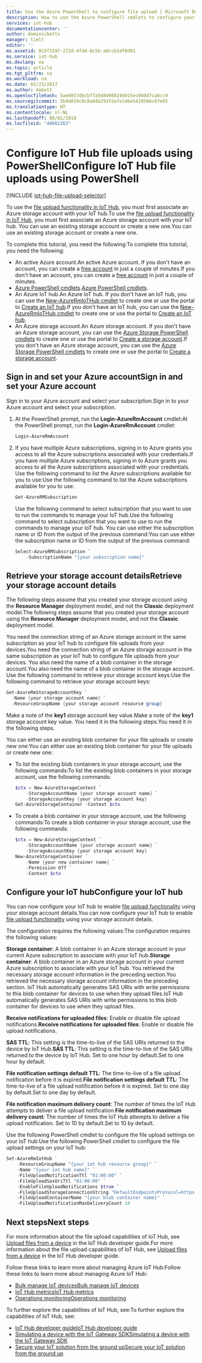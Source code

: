 ```yaml
---
title: Use the Azure PowerShell to configure file upload | Microsoft Docs
description: How to use the Azure PowerShell cmdlets to configure your IoT hub to enable file uploads from connected devices. Includes information about configuring the destination Azure storage account.
services: iot-hub
documentationcenter: ''
author: dominicbetts
manager: timlt
editor: ''
ms.assetid: 915f1597-272d-4fd4-8c5b-a0ccb1df0d91
ms.service: iot-hub
ms.devlang: na
ms.topic: article
ms.tgt_pltfrm: na
ms.workload: na
ms.date: 03/23/2017
ms.author: dobett
ms.openlocfilehash: 5ae6057dbcbffa5d8496819d015ec060d7ca6cc9
ms.sourcegitcommit: 5b9d839c0c0a94b293fdafe1d6e5429506c07e05
ms.translationtype: HT
ms.contentlocale: nl-NL
ms.lasthandoff: 08/02/2018
ms.locfileid: "44661263"
---
```

# <a name="configure-iot-hub-file-uploads-using-powershell"></a><span data-ttu-id="33bf0-104">Configure IoT Hub file uploads using PowerShell</span><span class="sxs-lookup"><span data-stu-id="33bf0-104">Configure IoT Hub file uploads using PowerShell</span></span>

[!INCLUDE [iot-hub-file-upload-selector](../../includes/iot-hub-file-upload-selector.md)]

<span data-ttu-id="33bf0-105">To use the [file upload functionality in IoT Hub][lnk-upload], you must first associate an Azure storage account with your IoT hub.</span><span class="sxs-lookup"><span data-stu-id="33bf0-105">To use the [file upload functionality in IoT Hub][lnk-upload], you must first associate an Azure storage account with your IoT hub.</span></span> <span data-ttu-id="33bf0-106">You can use an existing storage account or create a new one.</span><span class="sxs-lookup"><span data-stu-id="33bf0-106">You can use an existing storage account or create a new one.</span></span>

<span data-ttu-id="33bf0-107">To complete this tutorial, you need the following:</span><span class="sxs-lookup"><span data-stu-id="33bf0-107">To complete this tutorial, you need the following:</span></span>

* <span data-ttu-id="33bf0-108">An active Azure account.</span><span class="sxs-lookup"><span data-stu-id="33bf0-108">An active Azure account.</span></span> <span data-ttu-id="33bf0-109">If you don't have an account, you can create a [free account][lnk-free-trial] in just a couple of minutes.</span><span class="sxs-lookup"><span data-stu-id="33bf0-109">If you don't have an account, you can create a [free account][lnk-free-trial] in just a couple of minutes.</span></span>
* <span data-ttu-id="33bf0-110">[Azure PowerShell cmdlets][lnk-powershell-install].</span><span class="sxs-lookup"><span data-stu-id="33bf0-110">[Azure PowerShell cmdlets][lnk-powershell-install].</span></span>
* <span data-ttu-id="33bf0-111">An Azure IoT hub.</span><span class="sxs-lookup"><span data-stu-id="33bf0-111">An Azure IoT hub.</span></span> <span data-ttu-id="33bf0-112">If you don't have an IoT hub, you can use the [New-AzureRmIoTHub cmdlet][lnk-powershell-iothub] to create one or use the portal to [Create an IoT hub][lnk-portal-hub].</span><span class="sxs-lookup"><span data-stu-id="33bf0-112">If you don't have an IoT hub, you can use the [New-AzureRmIoTHub cmdlet][lnk-powershell-iothub] to create one or use the portal to [Create an IoT hub][lnk-portal-hub].</span></span>
* <span data-ttu-id="33bf0-113">An Azure storage account.</span><span class="sxs-lookup"><span data-stu-id="33bf0-113">An Azure storage account.</span></span> <span data-ttu-id="33bf0-114">If you don't have an Azure storage account, you can use the [Azure Storage PowerShell cmdlets][lnk-powershell-storage] to create one or use the portal to [Create a storage account][lnk-portal-storage].</span><span class="sxs-lookup"><span data-stu-id="33bf0-114">If you don't have an Azure storage account, you can use the [Azure Storage PowerShell cmdlets][lnk-powershell-storage] to create one or use the portal to [Create a storage account][lnk-portal-storage].</span></span>

## <a name="sign-in-and-set-your-azure-account"></a><span data-ttu-id="33bf0-115">Sign in and set your Azure account</span><span class="sxs-lookup"><span data-stu-id="33bf0-115">Sign in and set your Azure account</span></span>

<span data-ttu-id="33bf0-116">Sign in to your Azure account and select your subscription.</span><span class="sxs-lookup"><span data-stu-id="33bf0-116">Sign in to your Azure account and select your subscription.</span></span>

1. <span data-ttu-id="33bf0-117">At the PowerShell prompt, run the **Login-AzureRmAccount** cmdlet:</span><span class="sxs-lookup"><span data-stu-id="33bf0-117">At the PowerShell prompt, run the **Login-AzureRmAccount** cmdlet:</span></span>

    ```powershell
    Login-AzureRmAccount
    ```

1. <span data-ttu-id="33bf0-118">If you have multiple Azure subscriptions, signing in to Azure grants you access to all the Azure subscriptions associated with your credentials.</span><span class="sxs-lookup"><span data-stu-id="33bf0-118">If you have multiple Azure subscriptions, signing in to Azure grants you access to all the Azure subscriptions associated with your credentials.</span></span> <span data-ttu-id="33bf0-119">Use the following command to list the Azure subscriptions available for you to use:</span><span class="sxs-lookup"><span data-stu-id="33bf0-119">Use the following command to list the Azure subscriptions available for you to use:</span></span>

    ```powershell
    Get-AzureRMSubscription
    ```

    <span data-ttu-id="33bf0-120">Use the following command to select subscription that you want to use to run the commands to manage your IoT hub.</span><span class="sxs-lookup"><span data-stu-id="33bf0-120">Use the following command to select subscription that you want to use to run the commands to manage your IoT hub.</span></span> <span data-ttu-id="33bf0-121">You can use either the subscription name or ID from the output of the previous command:</span><span class="sxs-lookup"><span data-stu-id="33bf0-121">You can use either the subscription name or ID from the output of the previous command:</span></span>

    ```powershell
    Select-AzureRMSubscription `
        -SubscriptionName "{your subscription name}"
    ```

## <a name="retrieve-your-storage-account-details"></a><span data-ttu-id="33bf0-122">Retrieve your storage account details</span><span class="sxs-lookup"><span data-stu-id="33bf0-122">Retrieve your storage account details</span></span>

<span data-ttu-id="33bf0-123">The following steps assume that you created your storage account using the **Resource Manager** deployment model, and not the **Classic** deployment model.</span><span class="sxs-lookup"><span data-stu-id="33bf0-123">The following steps assume that you created your storage account using the **Resource Manager** deployment model, and not the **Classic** deployment model.</span></span>

<span data-ttu-id="33bf0-124">You need the connection string of an Azure storage account in the same subscription as your IoT hub to configure file uploads from your devices.</span><span class="sxs-lookup"><span data-stu-id="33bf0-124">You need the connection string of an Azure storage account in the same subscription as your IoT hub to configure file uploads from your devices.</span></span> <span data-ttu-id="33bf0-125">You also need the name of a blob container in the storage account.</span><span class="sxs-lookup"><span data-stu-id="33bf0-125">You also need the name of a blob container in the storage account.</span></span> <span data-ttu-id="33bf0-126">Use the following command to retrieve your storage account keys:</span><span class="sxs-lookup"><span data-stu-id="33bf0-126">Use the following command to retrieve your storage account keys:</span></span>

```powershell
Get-AzureRmStorageAccountKey `
  -Name {your storage account name} `
  -ResourceGroupName {your storage account resource group}
```

<span data-ttu-id="33bf0-127">Make a note of the **key1** storage account key value.</span><span class="sxs-lookup"><span data-stu-id="33bf0-127">Make a note of the **key1** storage account key value.</span></span> <span data-ttu-id="33bf0-128">You need it in the following steps.</span><span class="sxs-lookup"><span data-stu-id="33bf0-128">You need it in the following steps.</span></span>

<span data-ttu-id="33bf0-129">You can either use an existing blob container for your file uploads or create new one:</span><span class="sxs-lookup"><span data-stu-id="33bf0-129">You can either use an existing blob container for your file uploads or create new one:</span></span>

* <span data-ttu-id="33bf0-130">To list the existing blob containers in your storage account, use the following commands:</span><span class="sxs-lookup"><span data-stu-id="33bf0-130">To list the existing blob containers in your storage account, use the following commands:</span></span>

    ```powershell
    $ctx = New-AzureStorageContext `
        -StorageAccountName {your storage account name} `
        -StorageAccountKey {your storage account key}
    Get-AzureStorageContainer -Context $ctx
    ```

* <span data-ttu-id="33bf0-131">To create a blob container in your storage account, use the following commands:</span><span class="sxs-lookup"><span data-stu-id="33bf0-131">To create a blob container in your storage account, use the following commands:</span></span>

    ```powershell
    $ctx = New-AzureStorageContext `
        -StorageAccountName {your storage account name} `
        -StorageAccountKey {your storage account key}
    New-AzureStorageContainer `
        -Name {your new container name} `
        -Permission Off `
        -Context $ctx
    ```

## <a name="configure-your-iot-hub"></a><span data-ttu-id="33bf0-132">Configure your IoT hub</span><span class="sxs-lookup"><span data-stu-id="33bf0-132">Configure your IoT hub</span></span>

<span data-ttu-id="33bf0-133">You can now configure your IoT hub to enable [file upload functionality][lnk-upload] using your storage account details.</span><span class="sxs-lookup"><span data-stu-id="33bf0-133">You can now configure your IoT hub to enable [file upload functionality][lnk-upload] using your storage account details.</span></span>

<span data-ttu-id="33bf0-134">The configuration requires the following values:</span><span class="sxs-lookup"><span data-stu-id="33bf0-134">The configuration requires the following values:</span></span>

<span data-ttu-id="33bf0-135">**Storage container**: A blob container in an Azure storage account in your current Azure subscription to associate with your IoT hub.</span><span class="sxs-lookup"><span data-stu-id="33bf0-135">**Storage container**: A blob container in an Azure storage account in your current Azure subscription to associate with your IoT hub.</span></span> <span data-ttu-id="33bf0-136">You retrieved the necessary storage account information in the preceding section.</span><span class="sxs-lookup"><span data-stu-id="33bf0-136">You retrieved the necessary storage account information in the preceding section.</span></span> <span data-ttu-id="33bf0-137">IoT Hub automatically generates SAS URIs with write permissions to this blob container for devices to use when they upload files.</span><span class="sxs-lookup"><span data-stu-id="33bf0-137">IoT Hub automatically generates SAS URIs with write permissions to this blob container for devices to use when they upload files.</span></span>

<span data-ttu-id="33bf0-138">**Receive notifications for uploaded files**: Enable or disable file upload notifications.</span><span class="sxs-lookup"><span data-stu-id="33bf0-138">**Receive notifications for uploaded files**: Enable or disable file upload notifications.</span></span>

<span data-ttu-id="33bf0-139">**SAS TTL**: This setting is the time-to-live of the SAS URIs returned to the device by IoT Hub.</span><span class="sxs-lookup"><span data-stu-id="33bf0-139">**SAS TTL**: This setting is the time-to-live of the SAS URIs returned to the device by IoT Hub.</span></span> <span data-ttu-id="33bf0-140">Set to one hour by default.</span><span class="sxs-lookup"><span data-stu-id="33bf0-140">Set to one hour by default.</span></span>

<span data-ttu-id="33bf0-141">**File notification settings default TTL**: The time-to-live of a file upload notification before it is expired.</span><span class="sxs-lookup"><span data-stu-id="33bf0-141">**File notification settings default TTL**: The time-to-live of a file upload notification before it is expired.</span></span> <span data-ttu-id="33bf0-142">Set to one day by default.</span><span class="sxs-lookup"><span data-stu-id="33bf0-142">Set to one day by default.</span></span>

<span data-ttu-id="33bf0-143">**File notification maximum delivery count**: The number of times the IoT Hub attempts to deliver a file upload notification.</span><span class="sxs-lookup"><span data-stu-id="33bf0-143">**File notification maximum delivery count**: The number of times the IoT Hub attempts to deliver a file upload notification.</span></span> <span data-ttu-id="33bf0-144">Set to 10 by default.</span><span class="sxs-lookup"><span data-stu-id="33bf0-144">Set to 10 by default.</span></span>

<span data-ttu-id="33bf0-145">Use the following PowerShell cmdlet to configure the file upload settings on your IoT hub:</span><span class="sxs-lookup"><span data-stu-id="33bf0-145">Use the following PowerShell cmdlet to configure the file upload settings on your IoT hub:</span></span>

```powershell
Set-AzureRmIotHub `
    -ResourceGroupName "{your iot hub resource group}" `
    -Name "{your iot hub name}" `
    -FileUploadNotificationTtl "01:00:00" `
    -FileUploadSasUriTtl "01:00:00" `
    -EnableFileUploadNotifications $true `
    -FileUploadStorageConnectionString "DefaultEndpointsProtocol=https;AccountName={your storage account name};AccountKey={your storage account key};EndpointSuffix=core.windows.net" `
    -FileUploadContainerName "{your blob container name}" `
    -FileUploadNotificationMaxDeliveryCount 10
```

## <a name="next-steps"></a><span data-ttu-id="33bf0-146">Next steps</span><span class="sxs-lookup"><span data-stu-id="33bf0-146">Next steps</span></span>
<span data-ttu-id="33bf0-147">For more information about the file upload capabilities of IoT Hub, see [Upload files from a device][lnk-upload] in the IoT Hub developer guide.</span><span class="sxs-lookup"><span data-stu-id="33bf0-147">For more information about the file upload capabilities of IoT Hub, see [Upload files from a device][lnk-upload] in the IoT Hub developer guide.</span></span>

<span data-ttu-id="33bf0-148">Follow these links to learn more about managing Azure IoT Hub:</span><span class="sxs-lookup"><span data-stu-id="33bf0-148">Follow these links to learn more about managing Azure IoT Hub:</span></span>

* <span data-ttu-id="33bf0-149">[Bulk manage IoT devices][lnk-bulk]</span><span class="sxs-lookup"><span data-stu-id="33bf0-149">[Bulk manage IoT devices][lnk-bulk]</span></span>
* <span data-ttu-id="33bf0-150">[IoT Hub metrics][lnk-metrics]</span><span class="sxs-lookup"><span data-stu-id="33bf0-150">[IoT Hub metrics][lnk-metrics]</span></span>
* <span data-ttu-id="33bf0-151">[Operations monitoring][lnk-monitor]</span><span class="sxs-lookup"><span data-stu-id="33bf0-151">[Operations monitoring][lnk-monitor]</span></span>

<span data-ttu-id="33bf0-152">To further explore the capabilities of IoT Hub, see:</span><span class="sxs-lookup"><span data-stu-id="33bf0-152">To further explore the capabilities of IoT Hub, see:</span></span>

* <span data-ttu-id="33bf0-153">[IoT Hub developer guide][lnk-devguide]</span><span class="sxs-lookup"><span data-stu-id="33bf0-153">[IoT Hub developer guide][lnk-devguide]</span></span>
* <span data-ttu-id="33bf0-154">[Simulating a device with the IoT Gateway SDK][lnk-gateway]</span><span class="sxs-lookup"><span data-stu-id="33bf0-154">[Simulating a device with the IoT Gateway SDK][lnk-gateway]</span></span>
* <span data-ttu-id="33bf0-155">[Secure your IoT solution from the ground up][lnk-securing]</span><span class="sxs-lookup"><span data-stu-id="33bf0-155">[Secure your IoT solution from the ground up][lnk-securing]</span></span>

[lnk-upload]: iot-hub-devguide-file-upload.md

[lnk-bulk]: iot-hub-bulk-identity-mgmt.md
[lnk-metrics]: iot-hub-metrics.md
[lnk-monitor]: iot-hub-operations-monitoring.md

[lnk-devguide]: iot-hub-devguide.md
[lnk-gateway]: iot-hub-linux-gateway-sdk-simulated-device.md
[lnk-securing]: iot-hub-security-ground-up.md
[lnk-powershell-install]: https://docs.microsoft.com/powershell/azureps-cmdlets-docs/
[lnk-powershell-storage]: https://docs.microsoft.com/powershell/storage/
[lnk-powershell-iothub]: https://docs.microsoft.com/powershell/resourcemanager/azurerm.iothub/v1.1.0/new-azurermiothub
[lnk-portal-hub]: iot-hub-create-through-portal.md
[lnk-free-trial]: http://azure.microsoft.com/pricing/free-trial/
[lnk-portal-storage]: ../storage/storage-create-storage-account.md